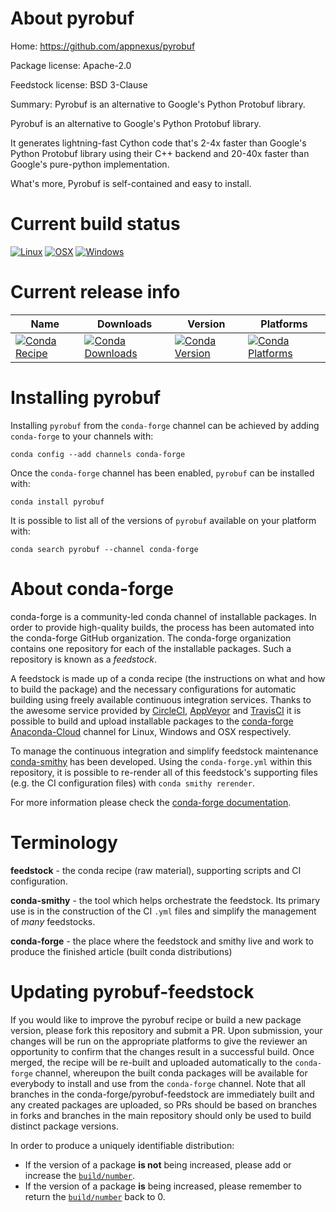About pyrobuf
=============

Home: https://github.com/appnexus/pyrobuf

Package license: Apache-2.0

Feedstock license: BSD 3-Clause

Summary: Pyrobuf is an alternative to Google's Python Protobuf library.

Pyrobuf is an alternative to Google's Python Protobuf library.

It generates lightning-fast Cython code that's 2-4x faster than Google's
Python Protobuf library using their C++ backend and 20-40x faster than
Google's pure-python implementation.

What's more, Pyrobuf is self-contained and easy to install.


Current build status
====================

[![Linux](https://img.shields.io/circleci/project/github/conda-forge/pyrobuf-feedstock/master.svg?label=Linux)](https://circleci.com/gh/conda-forge/pyrobuf-feedstock)
[![OSX](https://img.shields.io/travis/conda-forge/pyrobuf-feedstock/master.svg?label=macOS)](https://travis-ci.org/conda-forge/pyrobuf-feedstock)
[![Windows](https://img.shields.io/appveyor/ci/conda-forge/pyrobuf-feedstock/master.svg?label=Windows)](https://ci.appveyor.com/project/conda-forge/pyrobuf-feedstock/branch/master)

Current release info
====================

| Name | Downloads | Version | Platforms |
| --- | --- | --- | --- |
| [![Conda Recipe](https://img.shields.io/badge/recipe-pyrobuf-green.svg)](https://anaconda.org/conda-forge/pyrobuf) | [![Conda Downloads](https://img.shields.io/conda/dn/conda-forge/pyrobuf.svg)](https://anaconda.org/conda-forge/pyrobuf) | [![Conda Version](https://img.shields.io/conda/vn/conda-forge/pyrobuf.svg)](https://anaconda.org/conda-forge/pyrobuf) | [![Conda Platforms](https://img.shields.io/conda/pn/conda-forge/pyrobuf.svg)](https://anaconda.org/conda-forge/pyrobuf) |

Installing pyrobuf
==================

Installing `pyrobuf` from the `conda-forge` channel can be achieved by adding `conda-forge` to your channels with:

```
conda config --add channels conda-forge
```

Once the `conda-forge` channel has been enabled, `pyrobuf` can be installed with:

```
conda install pyrobuf
```

It is possible to list all of the versions of `pyrobuf` available on your platform with:

```
conda search pyrobuf --channel conda-forge
```


About conda-forge
=================

conda-forge is a community-led conda channel of installable packages.
In order to provide high-quality builds, the process has been automated into the
conda-forge GitHub organization. The conda-forge organization contains one repository
for each of the installable packages. Such a repository is known as a *feedstock*.

A feedstock is made up of a conda recipe (the instructions on what and how to build
the package) and the necessary configurations for automatic building using freely
available continuous integration services. Thanks to the awesome service provided by
[CircleCI](https://circleci.com/), [AppVeyor](https://www.appveyor.com/)
and [TravisCI](https://travis-ci.org/) it is possible to build and upload installable
packages to the [conda-forge](https://anaconda.org/conda-forge)
[Anaconda-Cloud](https://anaconda.org/) channel for Linux, Windows and OSX respectively.

To manage the continuous integration and simplify feedstock maintenance
[conda-smithy](https://github.com/conda-forge/conda-smithy) has been developed.
Using the ``conda-forge.yml`` within this repository, it is possible to re-render all of
this feedstock's supporting files (e.g. the CI configuration files) with ``conda smithy rerender``.

For more information please check the [conda-forge documentation](https://conda-forge.org/docs/).

Terminology
===========

**feedstock** - the conda recipe (raw material), supporting scripts and CI configuration.

**conda-smithy** - the tool which helps orchestrate the feedstock.
                   Its primary use is in the construction of the CI ``.yml`` files
                   and simplify the management of *many* feedstocks.

**conda-forge** - the place where the feedstock and smithy live and work to
                  produce the finished article (built conda distributions)


Updating pyrobuf-feedstock
==========================

If you would like to improve the pyrobuf recipe or build a new
package version, please fork this repository and submit a PR. Upon submission,
your changes will be run on the appropriate platforms to give the reviewer an
opportunity to confirm that the changes result in a successful build. Once
merged, the recipe will be re-built and uploaded automatically to the
`conda-forge` channel, whereupon the built conda packages will be available for
everybody to install and use from the `conda-forge` channel.
Note that all branches in the conda-forge/pyrobuf-feedstock are
immediately built and any created packages are uploaded, so PRs should be based
on branches in forks and branches in the main repository should only be used to
build distinct package versions.

In order to produce a uniquely identifiable distribution:
 * If the version of a package **is not** being increased, please add or increase
   the [``build/number``](https://conda.io/docs/user-guide/tasks/build-packages/define-metadata.html#build-number-and-string).
 * If the version of a package **is** being increased, please remember to return
   the [``build/number``](https://conda.io/docs/user-guide/tasks/build-packages/define-metadata.html#build-number-and-string)
   back to 0.
